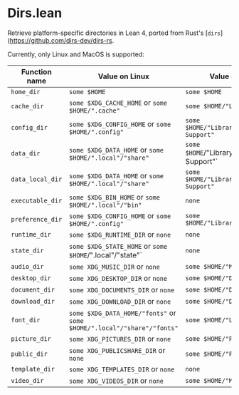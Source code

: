 # Dirs.lean

Retrieve platform-specific directories in Lean 4, ported from Rust's [`dirs`](https://github.com/dirs-dev/dirs-rs.

Currently, only Linux and MacOS is supported:

| Function name | Value on Linux |  Value on macOS |
| ------------- | -------------- | --------------- |
| `home_dir` | `some $HOME` | `some $HOME` |
| `cache_dir` | `some $XDG_CACHE_HOME` or `some $HOME/".cache"` | `some $HOME/"Library"/"Caches"` |
| `config_dir` | `some $XDG_CONFIG_HOME` or `some $HOME/".config"` | `some $HOME/"Library"/"Application Support"` |
| `data_dir` | `some $XDG_DATA_HOME` or `some $HOME/".local"/"share"` | `some $HOME`/"Library"/"Application Support"` |
| `data_local_dir` | `some $XDG_DATA_HOME` or `some $HOME/".local"/"share"` | `some $HOME/"Library"/"Application Support"` |
| `executable_dir` | `some $XDG_BIN_HOME` or `some $HOME/".local"/"bin"` | `none` |
| `preference_dir` | `some $XDG_CONFIG_HOME` or `some $HOME/".config"` |  `some $HOME/"Library"/"Preferences"` |
| `runtime_dir` | `some $XDG_RUNTIME_DIR` or `none` | `none` |
| `state_dir` | `some $XDG_STATE_HOME` or `some $HOME`/".local"/"state"` | `none` |
| `audio_dir` | `some XDG_MUSIC_DIR` or `none` | `some $HOME/"Music"` |
| `desktop_dir` | `some XDG_DESKTOP_DIR` or `none` | `some $HOME/"Desktop"` |
| `document_dir` | `some XDG_DOCUMENTS_DIR` or `none` | `some $HOME/"Documents"` |
| `download_dir` | `some XDG_DOWNLOAD_DIR` or `none` | `some $HOME/"Downloads"` |
| `font_dir` | `some $XDG_DATA_HOME/"fonts"` or `some $HOME/".local"/"share"/"fonts"` | `some $HOME/"Library"/"Fonts"` |
| `picture_dir` | `some XDG_PICTURES_DIR` or `none` | `some $HOME/"Pictures"` |
| `public_dir` | `some XDG_PUBLICSHARE_DIR` or `none` | `some $HOME/"Public"` |
| `template_dir` | `some XDG_TEMPLATES_DIR` or `none` | `none` |
| `video_dir` | `some XDG_VIDEOS_DIR` or `none` | `some $HOME/"Movies"` |
